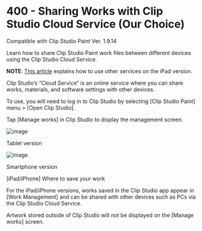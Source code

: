 # 400 - Sharing Works with Clip Studio Cloud Service (Our Choice)

Compatible with Clip Studio Paint Ver. 1.9.14

Learn how to share Clip Studio Paint work files between different devices using the Clip Studio Cloud Service.

**NOTE**: [This article](https://tips.clip-studio.com/en-us/articles/594) explains how to use other services on the iPad version.

Clip Studio’s “Cloud Service” is an online service where you can share works, materials, and software settings with other devices.

To use, you will need to log in to Clip Studio by selecting [Clip Studio Paint] menu > [Open Clip Studio].

Tap [Manage works] in Clip Studio to display the management screen.

![image](https://github.com/vanHeemstraSystems/clip-studio-paint/assets/1499433/6dd0c0b3-d895-4e53-b223-dc9252852221)

Tablet version

![image](https://github.com/vanHeemstraSystems/clip-studio-paint/assets/1499433/a77c59d4-ae93-4872-8c82-545bde4e27bf)

Smartphone version


[iPad/iPhone] Where to save your work

For the iPad/iPhone versions, works saved in the Clip Studio app appear in [Work Management] and can be shared with other devices such as PCs via the Clip Studio Cloud Service.

Artwork stored outside of Clip Studio will not be displayed on the [Manage works] screen.
